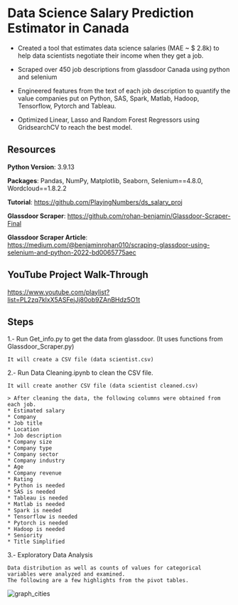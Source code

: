# Data Science Salary Prediction Estimator in Canada

- Created a tool that estimates data science salaries (MAE ~ $ 2.8k) to help data scientists negotiate their income when they get a job.

- Scraped over 450 job descriptions from glassdoor Canada using python and selenium

- Engineered features from the text of each job description to quantify the value companies put on Python, SAS, Spark, Matlab, Hadoop, Tensorflow, Pytorch and Tableau.
 
- Optimized Linear, Lasso and Random Forest Regressors using GridsearchCV to reach the best model.



## Resources
**Python Version**: 3.9.13

**Packages**: Pandas, NumPy, Matplotlib, Seaborn, Selenium==4.8.0, Wordcloud==1.8.2.2

**Tutorial**: https://github.com/PlayingNumbers/ds_salary_proj

**Glassdoor Scraper**: https://github.com/rohan-benjamin/Glassdoor-Scraper-Final

**Glassdoor Scraper Article**: https://medium.com/@benjaminrohan010/scraping-glassdoor-using-selenium-and-python-2022-bd0065775aec

## YouTube Project Walk-Through

https://www.youtube.com/playlist?list=PL2zq7klxX5ASFejJj80ob9ZAnBHdz5O1t

## Steps

1.- Run Get_info.py to get the data from glassdoor. (It uses functions from Glassdoor_Scraper.py)

    It will create a CSV file (data scientist.csv)

2.- Run Data Cleaning.ipynb to clean the CSV file. 

    It will create another CSV file (data scientist cleaned.csv)
    
    > After cleaning the data, the following columns were obtained from each job.
    * Estimated salary
    * Company
    * Job title
    * Location
    * Job description
    * Company size
    * Company type
    * Company sector
    * Company industry
    * Age
    * Company revenue
    * Rating
    * Python is needed
    * SAS is needed
    * Tableau is needed
    * Matlab is needed
    * Spark is needed
    * Tensorflow is needed
    * Pytorch is needed
    * Hadoop is needed
    * Seniority
    * Title Simplified
   
3.- Exploratory Data Analysis

    Data distribution as well as counts of values for categorical variables were analyzed and examined. 
    The following are a few highlights from the pivot tables.
    
    
   ![graph_cities](https://user-images.githubusercontent.com/21091686/220508186-e3c395db-c3a6-4d6e-bfeb-53c03c043644.png)

